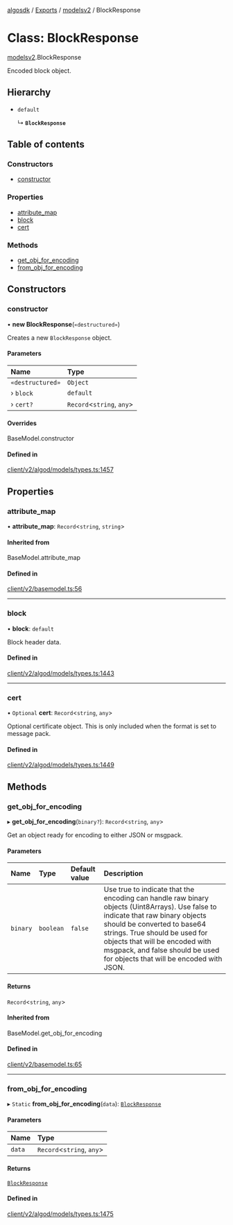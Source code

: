 [algosdk](../README.md) / [Exports](../modules.md) / [modelsv2](../modules/modelsv2.md) / BlockResponse

# Class: BlockResponse

[modelsv2](../modules/modelsv2.md).BlockResponse

Encoded block object.

## Hierarchy

- `default`

  ↳ **`BlockResponse`**

## Table of contents

### Constructors

- [constructor](modelsv2.BlockResponse.md#constructor)

### Properties

- [attribute\_map](modelsv2.BlockResponse.md#attribute_map)
- [block](modelsv2.BlockResponse.md#block)
- [cert](modelsv2.BlockResponse.md#cert)

### Methods

- [get\_obj\_for\_encoding](modelsv2.BlockResponse.md#get_obj_for_encoding)
- [from\_obj\_for\_encoding](modelsv2.BlockResponse.md#from_obj_for_encoding)

## Constructors

### constructor

• **new BlockResponse**(`«destructured»`)

Creates a new `BlockResponse` object.

#### Parameters

| Name | Type |
| :------ | :------ |
| `«destructured»` | `Object` |
| › `block` | `default` |
| › `cert?` | `Record`<`string`, `any`\> |

#### Overrides

BaseModel.constructor

#### Defined in

[client/v2/algod/models/types.ts:1457](https://github.com/algorand/js-algorand-sdk/blob/13a5d73/src/client/v2/algod/models/types.ts#L1457)

## Properties

### attribute\_map

• **attribute\_map**: `Record`<`string`, `string`\>

#### Inherited from

BaseModel.attribute\_map

#### Defined in

[client/v2/basemodel.ts:56](https://github.com/algorand/js-algorand-sdk/blob/13a5d73/src/client/v2/basemodel.ts#L56)

___

### block

• **block**: `default`

Block header data.

#### Defined in

[client/v2/algod/models/types.ts:1443](https://github.com/algorand/js-algorand-sdk/blob/13a5d73/src/client/v2/algod/models/types.ts#L1443)

___

### cert

• `Optional` **cert**: `Record`<`string`, `any`\>

Optional certificate object. This is only included when the format is set to
message pack.

#### Defined in

[client/v2/algod/models/types.ts:1449](https://github.com/algorand/js-algorand-sdk/blob/13a5d73/src/client/v2/algod/models/types.ts#L1449)

## Methods

### get\_obj\_for\_encoding

▸ **get_obj_for_encoding**(`binary?`): `Record`<`string`, `any`\>

Get an object ready for encoding to either JSON or msgpack.

#### Parameters

| Name | Type | Default value | Description |
| :------ | :------ | :------ | :------ |
| `binary` | `boolean` | `false` | Use true to indicate that the encoding can handle raw binary objects (Uint8Arrays). Use false to indicate that raw binary objects should be converted to base64 strings. True should be used for objects that will be encoded with msgpack, and false should be used for objects that will be encoded with JSON. |

#### Returns

`Record`<`string`, `any`\>

#### Inherited from

BaseModel.get\_obj\_for\_encoding

#### Defined in

[client/v2/basemodel.ts:65](https://github.com/algorand/js-algorand-sdk/blob/13a5d73/src/client/v2/basemodel.ts#L65)

___

### from\_obj\_for\_encoding

▸ `Static` **from_obj_for_encoding**(`data`): [`BlockResponse`](modelsv2.BlockResponse.md)

#### Parameters

| Name | Type |
| :------ | :------ |
| `data` | `Record`<`string`, `any`\> |

#### Returns

[`BlockResponse`](modelsv2.BlockResponse.md)

#### Defined in

[client/v2/algod/models/types.ts:1475](https://github.com/algorand/js-algorand-sdk/blob/13a5d73/src/client/v2/algod/models/types.ts#L1475)
